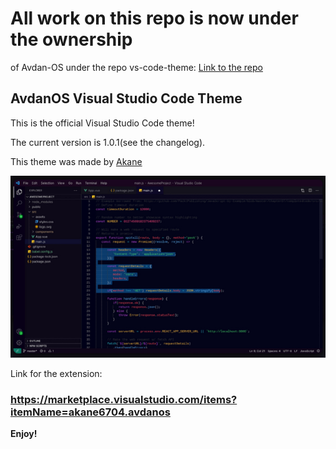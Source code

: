 # All work on this repo is now under the ownership
 of Avdan-OS under the repo vs-code-theme: [Link to the repo](https://github.com/Avdan-OS/vs-code-theme)
 
## AvdanOS Visual Studio Code Theme
This is the official Visual Studio Code theme!

The current version is 1.0.1(see the changelog).

This theme was made by [Akane](https://github.com/akane6704)

![Screenshot](images/preview.jpg)

Link for the extension:
### https://marketplace.visualstudio.com/items?itemName=akane6704.avdanos

**Enjoy!**
